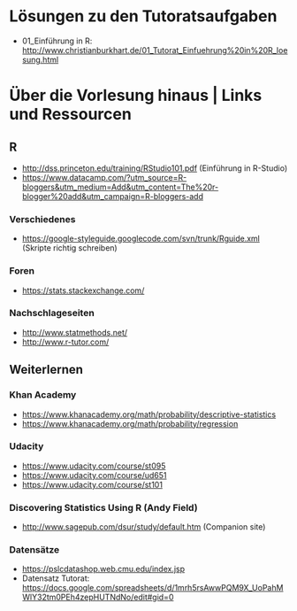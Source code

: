 # Lösungen zu den Tutoratsaufgaben
* 01_Einführung in R: http://www.christianburkhart.de/01_Tutorat_Einfuehrung%20in%20R_loesung.html

# Über die Vorlesung hinaus | Links und Ressourcen

## R
* http://dss.princeton.edu/training/RStudio101.pdf (Einführung in R-Studio)
* https://www.datacamp.com/?utm_source=R-bloggers&utm_medium=Add&utm_content=The%20r-blogger%20add&utm_campaign=R-bloggers-add

### Verschiedenes
* https://google-styleguide.googlecode.com/svn/trunk/Rguide.xml (Skripte richtig schreiben)

### Foren
* https://stats.stackexchange.com/

### Nachschlageseiten
* http://www.statmethods.net/
* http://www.r-tutor.com/

## Weiterlernen

### Khan Academy
* https://www.khanacademy.org/math/probability/descriptive-statistics
* https://www.khanacademy.org/math/probability/regression

### Udacity
* https://www.udacity.com/course/st095
* https://www.udacity.com/course/ud651
* https://www.udacity.com/course/st101

### Discovering Statistics Using R (Andy Field)
* http://www.sagepub.com/dsur/study/default.htm (Companion site)

### Datensätze
* https://pslcdatashop.web.cmu.edu/index.jsp
* Datensatz Tutorat: https://docs.google.com/spreadsheets/d/1mrh5rsAwwPQM9X_UoPahMWlY32tm0PEh4zepHUTNdNo/edit#gid=0
